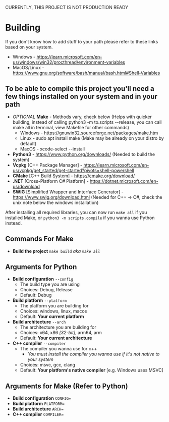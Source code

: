 CURRENTLY, THIS PROJECT IS NOT PRODUCTION READY

# Building

If you don't know how to add stuff to your path please refer to these links based on your system.

* Windows - https://learn.microsoft.com/en-us/windows/win32/procthread/environment-variables
* MacOS/Linux - https://www.gnu.org/software/bash/manual/bash.html#Shell-Variables

## To be able to compile this project you'll need a few things installed on your system and in your path
* *OPTIONAL* **Make** - Methods vary, check below (Helps with quicker building, instead of calling python3 -m to.scripts --release, you can call make all in terminal, view Makefile for other commands)
    * Windows - https://gnuwin32.sourceforge.net/packages/make.htm
    * Linux - sudo apt install make (Make may be already on your distro by default)
    * MacOS - xcode-select --install
* **Python3** - https://www.python.org/downloads/ (Needed to build the system)
* **Vcpkg** [C++ Package Manager] - https://learn.microsoft.com/en-us/vcpkg/get_started/get-started?pivots=shell-powershell
* **CMake** [C++ Build System] - https://cmake.org/download/
* **.NET** [Cross-Platform C# Platform] - https://dotnet.microsoft.com/en-us/download
* **SWIG** [Simplified Wrapper and Interface Generator] - https://www.swig.org/download.html (Needed for C++ -> C#, check the unix note below the windows installation)

After installing all required libraries, you can now run `make all` if you installed Make, or `python3 -m scripts.compile` if you wanna use Python instead.

## Commands For Make
* **Build the project** `make build` *aka `make all`*

## Arguments for Python
* **Build configuration** `--config`
    * The build type you are using
    * Choices: Debug, Release
    * Default: Debug
* **Build platform** `--platform`
    * The platform you are building for
    * Choices: windows, linux, macos
    * Default: **Your current platform**
* **Build architecture** `--arch`
    * The architecture you are building for
    * Choices: x64, x86 *[32-bit]*, arm64, arm
    * Default: **Your current architecture**
* **C++ compiler** `--compiler`
    * The compiler you wanna use for c++
        * *You must install the compiler you wanna use if it's not native to your system*
    * Choices: msvc, gcc, clang
    * Default: **Your platform's native compiler** [e.g. Windows uses MSVC]

## Arguments for Make (Refer to Python)
* **Build configuration** `CONFIG=`
* **Build platform** `PLATFORM=`
* **Build architecture** `ARCH=`
* **C++ compiler** `COMPILER=`